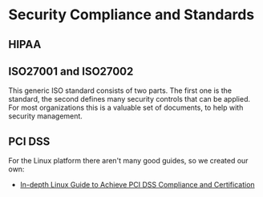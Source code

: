 # Security Compliance and Standards

## HIPAA

## ISO27001 and ISO27002
This generic ISO standard consists of two parts. The first one is the standard, the second defines many security controls that can be applied. For most organizations this is a valuable set of documents, to help with security management.

## PCI DSS

For the Linux platform there aren't many good guides, so we created our own:
* [In-depth Linux Guide to Achieve PCI DSS Compliance and Certification](https://linux-audit.com/linux-systems-guide-to-achieve-pci-dss-compliance-and-certification/)
